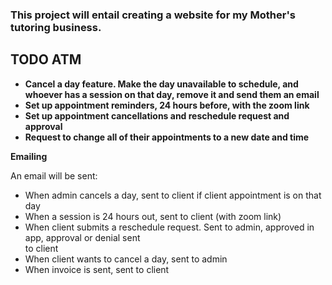 ### This project will entail creating a website for my Mother's tutoring business.  

## TODO ATM  
- **Cancel a day feature. Make the day unavailable to schedule, and whoever has a session on that day, remove it and send them an email**
- **Set up appointment reminders, 24 hours before, with the zoom link**
- **Set up appointment cancellations and reschedule request and approval**
- **Request to change all of their appointments to a new date and time**


**Emailing**

An email will be sent:  
- When admin cancels a day, sent to client if client appointment is on that day
- When a session is 24 hours out, sent to client (with zoom link)
- When client submits a reschedule request. Sent to admin, approved in app, approval or denial sent  
  to client
- When client wants to cancel a day, sent to admin
- When invoice is sent, sent to client

